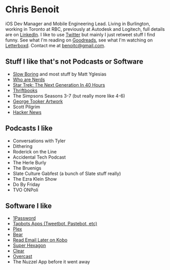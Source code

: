 # Chris Benoit

iOS Dev Manager and Mobile Engineering Lead. Living in Burlington, working in Toronto at RBC, previously at Autodesk and Logitech, full details are on [LinkedIn](www.linkedin.com/in/chris-benoit-hello). I like to use [Twitter](https://twitter.com/b3no) but mainly I just retweet stuff I find funny. See what I'm reading on [Goodreads](http://www.goodreads.com/user/show/12451623-chris-benoit), see what I'm watching on [Letterboxd](http://letterboxd.com/b3no/). Contact me at [benoitc@gmail.com](benoitc@gmail.com).

## Stuff I like that's not Podcasts or Software

- [Slow Boring](https://www.slowboring.com/) and most stuff by Matt Yglesias
- [Who are Nerds](https://popula.com/2019/04/04/what-are-nerds/)
- [Star Trek: The Next Generation In 40 Hours](https://medium.com/maxistentialism-blog/star-trek-the-next-generation-in-40-hours-c4a6762cbd3)
- [Thriftbooks](https://www.thriftbooks.com/)
- The Simpsons Seasons 3-7 (but really more like 4-6)
- [George Tooker Artwork](https://www.wikiart.org/en/george-tooker)
- Scott Pilgrim
- [Hacker News](https://news.ycombinator.com)

## Podcasts I like
- Conversations with Tyler
- Dithering
- Roderick on the Line
- Accidental Tech Podcast
- The Herle Burly
- The Bruenigs
- Slate Culture Gabfest (a bunch of Slate stuff really)
- The Ezra Klein Show
- Do By Friday
- TVO ONPoli

## Software I like
- [1Password](https://agilebits.com)
- [Tapbots Apps (Tweetbot, Pastebot, etc)](https://tapbots.com/)
- [Plex](https://plex.tv)
- [Bear](https://bear.app)
- [Read Email Later on Kobo](https://www.reademaillater.com/)
- [Super Hexagon](https://superhexagon.com/)
- [Clear](https://impending.com/)
- [Overcast](https://overcast.fm)
- The Nuzzel App before it went away
